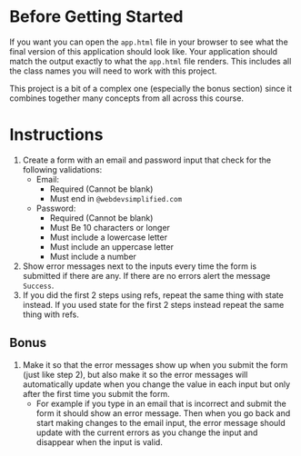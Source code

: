 # Before Getting Started

If you want you can open the `app.html` file in your browser to see what the final version of this application should look like. Your application should match the output exactly to what the `app.html` file renders. This includes all the class names you will need to work with this project.

This project is a bit of a complex one (especially the bonus section) since it combines together many concepts from all across this course.

# Instructions

1. Create a form with an email and password input that check for the following validations:
    * Email:
        * Required (Cannot be blank)
        * Must end in `@webdevsimplified.com`
    * Password:
        * Required (Cannot be blank)
        * Must Be 10 characters or longer
        * Must include a lowercase letter
        * Must include an uppercase letter
        * Must include a number
2. Show error messages next to the inputs every time the form is submitted if there are any. If there are no errors alert the message `Success`.
3. If you did the first 2 steps using refs, repeat the same thing with state instead. If you used state for the first 2 steps instead repeat the same thing with refs.

## Bonus

1. Make it so that the error messages show up when you submit the form (just like step 2), but also make it so the error messages will automatically update when you change the value in each input but only after the first time you submit the form.
    * For example if you type in an email that is incorrect and submit the form it should show an error message. Then when you go back and start making changes to the email input, the error message should update with the current errors as you change the input and disappear when the input is valid.